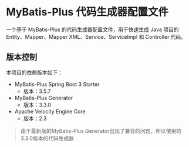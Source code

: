 # MyBatis-Plus 代码生成器配置文件

一个基于 MyBatis-Plus 的代码生成器配置文件，用于快速生成 Java 项目的 Entity、Mapper、Mapper XML、Service、ServiceImpl 和 Controller 代码。

## 版本控制

本项目的依赖版本如下：

- MyBatis-Plus Spring Boot 3 Starter
  - 版本：3.5.7
- MyBatis-Plus Generator
  - 版本：3.3.0
- Apache Velocity Engine Core
  - 版本：2.3

> 由于最新版的MyBatis-Plus Generator出现了兼容的问题，所以使用的3.3.0版本的代码生成器

